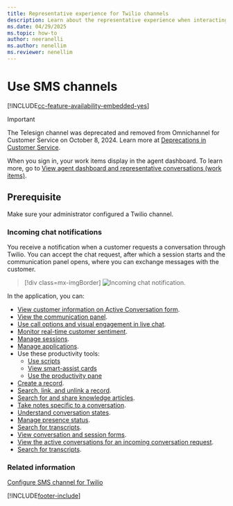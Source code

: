```yaml
---
title: Representative experience for Twilio channels
description: Learn about the representative experience when interacting with conversations that originate from the Twilio SMS channel.
ms.date: 04/29/2025
ms.topic: how-to
author: neeranelli
ms.author: nenellim
ms.reviewer: nenellim
---
```


# Use SMS channels

[!INCLUDE[cc-feature-availability-embedded-yes](../../includes/cc-feature-availability-embedded-yes.md)]

> [!Important]
> The Telesign channel was deprecated and removed from Omnichannel for Customer Service on October 8, 2024. Learn more at [Deprecations in Customer Service](../implement/deprecations-customer-service.md).

When you sign in, your work items display in the agent dashboard. To learn more, go to [View agent dashboard and representative conversations (work items)](oc-agent-dashboard.md).

## Prerequisite

Make sure your administrator configured a Twilio channel.

### Incoming chat notifications

You receive a notification when a customer requests a conversation through Twilio. You can accept the chat request, after which a session starts and the communication panel opens, where you can exchange messages with the customer.

> [!div class=mx-imgBorder]
> ![Incoming chat notification.](../media/sms-notification-request.png "Incoming SMS notification")

In the application, you can:

- [View customer information on Active Conversation form](oc-customer-summary.md).
- [View the communication panel](oc-conversation-control.md).
- [Use call options and visual engagement in live chat](call-options-visual-engagement.md).
- [Monitor real-time customer sentiment](oc-monitor-real-time-customer-sentiment-sessions.md).
- [Manage sessions](oc-manage-sessions.md).
- [Manage applications](oc-manage-applications.md).
- Use these productivity tools:
  - [Use scripts](oc-agent-scripts.md)
  - [View smart-assist cards](oc-smart-assist.md)
  - [Use the productivity pane](../oc-productivity-pane.md)
- [Create a record](oc-create-record.md).
- [Search, link, and unlink a record](oc-search-link-unlink-record.md).
- [Search for and share knowledge articles](../oc-search-knowledge-articles.md).
- [Take notes specific to a conversation](oc-take-notes.md).
- [Understand conversation states](oc-conversation-state.md).
- [Manage presence status](oc-manage-presence-status.md).
- [Search for transcripts](oc-search-transcipts.md).
- [View conversation and session forms](oc-view-activity-types.md).
- [View the active conversations for an incoming conversation request](oc-view-customer-summary-incoming-conversation-request.md).
- [Search for transcripts](oc-search-transcipts.md).

### Related information

[Configure SMS channel for Twilio](../administer/Configure-sms-channel-twilio.md)


[!INCLUDE[footer-include](../../includes/footer-banner.md)]
